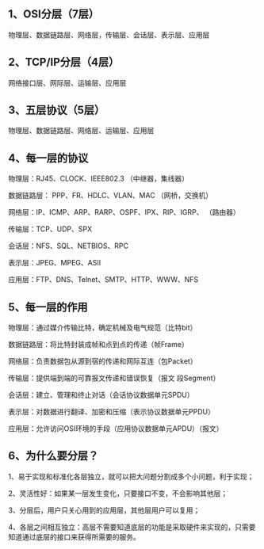 ## 1、OSI分层（7层）

物理层、数据链路层、网络层，传输层、会话层、表示层、应用层



## 2、TCP/IP分层（4层）

网络接口层、网际层、运输层、应用层



## 3、五层协议（5层）

物理层、数据链路层、网络层、运输层、应用层



## 4、每一层的协议

物理层：RJ45、CLOCK、IEEE802.3 （中继器，集线器）

数据链路层： PPP、FR、HDLC、VLAN、MAC （网桥，交换机）

网络层：IP、ICMP、ARP、RARP、OSPF、IPX、RIP、IGRP、 （路由器）

传输层：TCP、UDP、SPX

会话层：NFS、SQL、NETBIOS、RPC

表示层：JPEG、MPEG、ASII

应用层：FTP、DNS、Telnet、SMTP、HTTP、WWW、NFS



## 5、每一层的作用

物理层：通过媒介传输比特，确定机械及电气规范（比特bit）

数据链路层：将比特封装成帧和点到点的传递（帧Frame）

网络层：负责数据包从源到宿的传递和网际互连（包Packet）

传输层：提供端到端的可靠报文传递和错误恢复（报文 段Segment）

会话层：建立、管理和终止对话（会话协议数据单元SPDU）

表示层：对数据进行翻译、加密和压缩（表示协议数据单元PPDU）

应用层：允许访问OSI环境的手段（应用协议数据单元APDU）（报文）



## 6、为什么要分层？

1、易于实现和标准化各层独立，就可以把大问题分割成多个小问题，利于实现；

2、灵活性好：如果某一层发生变化，只要接口不变，不会影响其他层；

3、分层后，用户只关心用到的应用层，其他层用户可以复用；

4、各层之间相互独立：高层不需要知道底层的功能是采取硬件来实现的，只需要知道通过底层的接口来获得所需要的服务。